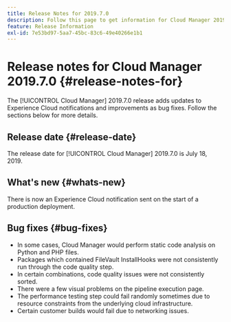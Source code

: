 ```yaml
---
title: Release Notes for 2019.7.0
description: Follow this page to get information for Cloud Manager 2019.7.0.
feature: Release Information
exl-id: 7e53bd97-5aa7-45bc-83c6-49e40266e1b1
---
```

# Release notes for Cloud Manager 2019.7.0 {#release-notes-for}

The [!UICONTROL Cloud Manager] 2019.7.0 release adds updates to Experience Cloud notifications and improvements as bug fixes. Follow the sections below for more details.

## Release date {#release-date}

The release date for [!UICONTROL Cloud Manager] 2019.7.0 is July 18, 2019.

## What's new {#whats-new}

There is now an Experience Cloud notification sent on the start of a production deployment.

## Bug fixes {#bug-fixes}

* In some cases, Cloud Manager would perform static code analysis on Python and PHP files.
* Packages which contained FileVault InstallHooks were not consistently run through the code quality step.
* In certain combinations, code quality issues were not consistently sorted.
* There were a few visual problems on the pipeline execution page.
* The performance testing step could fail randomly sometimes due to resource constraints from the underlying cloud infrastructure.
* Certain customer builds would fail due to networking issues.
